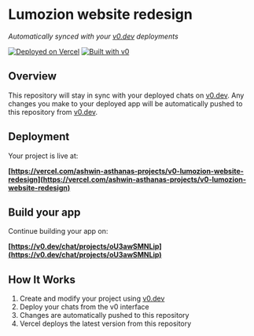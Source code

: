 # Lumozion website redesign

*Automatically synced with your [v0.dev](https://v0.dev) deployments*

[![Deployed on Vercel](https://img.shields.io/badge/Deployed%20on-Vercel-black?style=for-the-badge&logo=vercel)](https://vercel.com/ashwin-asthanas-projects/v0-lumozion-website-redesign)
[![Built with v0](https://img.shields.io/badge/Built%20with-v0.dev-black?style=for-the-badge)](https://v0.dev/chat/projects/oU3awSMNLip)

## Overview

This repository will stay in sync with your deployed chats on [v0.dev](https://v0.dev).
Any changes you make to your deployed app will be automatically pushed to this repository from [v0.dev](https://v0.dev).

## Deployment

Your project is live at:

**[https://vercel.com/ashwin-asthanas-projects/v0-lumozion-website-redesign](https://vercel.com/ashwin-asthanas-projects/v0-lumozion-website-redesign)**

## Build your app

Continue building your app on:

**[https://v0.dev/chat/projects/oU3awSMNLip](https://v0.dev/chat/projects/oU3awSMNLip)**

## How It Works

1. Create and modify your project using [v0.dev](https://v0.dev)
2. Deploy your chats from the v0 interface
3. Changes are automatically pushed to this repository
4. Vercel deploys the latest version from this repository